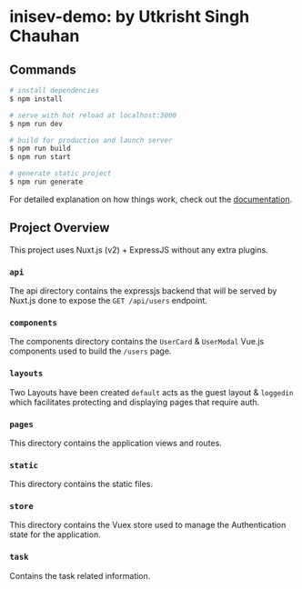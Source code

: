 # inisev-demo: by Utkrisht Singh Chauhan

## Commands

```bash
# install dependencies
$ npm install

# serve with hot reload at localhost:3000
$ npm run dev

# build for production and launch server
$ npm run build
$ npm run start

# generate static project
$ npm run generate
```

For detailed explanation on how things work, check out the [documentation](https://nuxtjs.org).

## Project Overview

This project uses Nuxt.js (v2) + ExpressJS without any extra plugins.

### `api`

The api directory contains the expressjs backend that will be served by Nuxt.js done to expose the `GET /api/users` endpoint.

### `components`

The components directory contains the `UserCard` & `UserModal` Vue.js components used to build the `/users` page.

### `layouts`

Two Layouts have been created `default` acts as the guest layout & `loggedin` which facilitates protecting and displaying pages that require auth.

### `pages`

This directory contains the application views and routes.

### `static`

This directory contains the static files.

### `store`

This directory contains the Vuex store used to manage the Authentication state for the application.

### `task`

Contains the task related information.
